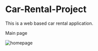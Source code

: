 # Car-Rental-Project
This is a web based car rental application. 

Main page

![homepage](https://user-images.githubusercontent.com/62217781/162638302-25caac3d-ae5c-4929-8c6b-671e28dd6bf3.PNG)
